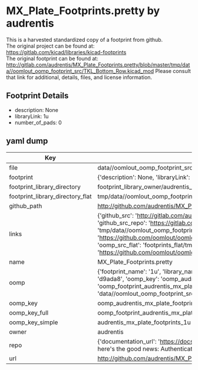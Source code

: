 # MX_Plate_Footprints.pretty by audrentis  
This is a harvested standardized copy of a footprint from github.  
The original project can be found at:  
https://gitlab.com/kicad/libraries/kicad-footprints  
The original footprint can be found at:
http://gitlab.com/audrentis/MX_Plate_Footprints.pretty/blob/master/tmp/data//oomlout_oomp_footprint_src/TKL_Bottom_Row.kicad_mod
Please consult that link for additional, details, files, and license information.  
## Footprint Details
* description: None  
* libraryLink: 1u  
* number_of_pads: 0  
## yaml dump  
| Key | Value |  
| --- | --- |  
| file | data//oomlout_oomp_footprint_src/MX_Plate_Footprints.pretty/1u.kicad_mod |  
| footprint | {'description': None, 'libraryLink': '1u', 'number_of_pads': 0} |  
| footprint_library_directory | footprint_library_owner/audrentis_MX_Plate_Footprints.pretty |  
| footprint_library_directory_flat | tmp/data//oomlout_oomp_footprint_src/footprints_flat/audrentis_mx_plate_footprints_1u/working |  
| github_path | http://github.com/audrentis/MX_Plate_Footprints.pretty/blob/master/tmp/data//oomlout_oomp_footprint_src/1u.kicad_mod |  
| links | {'github_src': 'http://gitlab.com/audrentis/MX_Plate_Footprints.pretty/blob/master/tmp/data//oomlout_oomp_footprint_src/TKL_Bottom_Row.kicad_mod', 'github_src_repo': 'https://gitlab.com/kicad/libraries/kicad-footprints', 'oomp_bot': 'tmp/data//oomlout_oomp_footprint_src/footprints/audrentis_mx_plate_footprints_1u/working', 'oomp_bot_github': 'https://github.com/oomlout/oomlout_oomp_footprint_bot/tree/main/tmp/data//oomlout_oomp_footprint_src/footprints/audrentis_mx_plate_footprints_1u/working', 'oomp_src_flat': 'footprints_flat/tmp/data//oomlout_oomp_footprint_src/footprints_flat/audrentis_mx_plate_footprints_1u/working', 'oomp_src_flat_github': 'https://github.com/oomlout/oomlout_oomp_footprint_src/tree/main/tmp/data//oomlout_oomp_footprint_src/footprints_flat/audrentis_mx_plate_footprints_1u/working'} |  
| name | MX_Plate_Footprints.pretty |  
| oomp | {'footprint_name': '1u', 'library_name': 'mx_plate_footprints', 'md5': 'd9ada8401aca3e24dca1a721ced1c694', 'md5_10': 'd9ada8401a', 'md5_5': 'd9ada', 'md5_6': 'd9ada8', 'oomp_key': 'oomp_audrentis_mx_plate_footprints_1u', 'oomp_key_extra': 'oomp_footprint_audrentis_mx_plate_footprints_1u', 'oomp_key_full': 'oomp_footprint_audrentis_mx_plate_footprints_1u_d9ada8', 'oomp_key_simple': 'audrentis_mx_plate_footprints_1u', 'original_filename': 'data//oomlout_oomp_footprint_src/MX_Plate_Footprints.pretty/1u.kicad_mod', 'owner_name': 'audrentis'} |  
| oomp_key | oomp_audrentis_mx_plate_footprints_1u |  
| oomp_key_full | oomp_footprint_audrentis_mx_plate_footprints_1u |  
| oomp_key_simple | audrentis_mx_plate_footprints_1u |  
| owner | audrentis |  
| repo | {'documentation_url': 'https://docs.github.com/rest/overview/resources-in-the-rest-api#rate-limiting', 'message': "API rate limit exceeded for 84.66.142.224. (But here's the good news: Authenticated requests get a higher rate limit. Check out the documentation for more details.)"} |  
| url | http://github.com/audrentis/MX_Plate_Footprints.pretty |  

